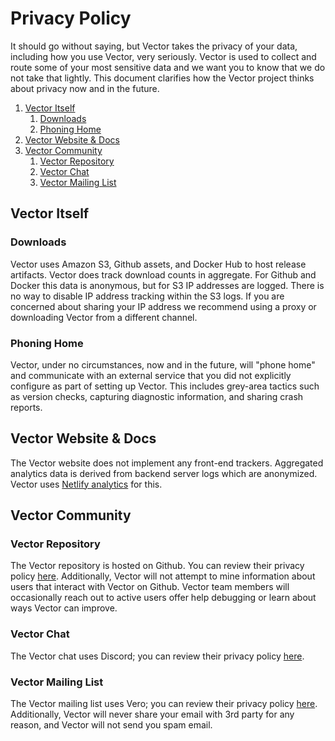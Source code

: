 # Privacy Policy

It should go without saying, but Vector takes the privacy of your data,
including how you use Vector, very seriously. Vector is used to collect and
route some of your most sensitive data and we want you to know that we do not
take that lightly. This document clarifies how the Vector project thinks about
privacy now and in the future.

<!-- MarkdownTOC autolink="true" style="ordered" indent="   " -->

1. [Vector Itself](#vector-itself)
   1. [Downloads](#downloads)
   1. [Phoning Home](#phoning-home)
1. [Vector Website & Docs](#vector-website--docs)
1. [Vector Community](#vector-community)
   1. [Vector Repository](#vector-repository)
   1. [Vector Chat](#vector-chat)
   1. [Vector Mailing List](#vector-mailing-list)

<!-- /MarkdownTOC -->

## Vector Itself

### Downloads

Vector uses Amazon S3, Github assets, and Docker Hub to host release artifacts.
Vector does track download counts in aggregate. For Github and Docker this data
is anonymous, but for S3 IP addresses are logged. There is no way to disable IP
address tracking within the S3 logs. If you are concerned about sharing your IP
address we recommend using a proxy or downloading Vector from a different
channel.

### Phoning Home

Vector, under no circumstances, now and in the future, will "phone home" and
communicate with an external service that you did not explicitly configure as
part of setting up Vector. This includes grey-area tactics such as version
checks, capturing diagnostic information, and sharing crash reports.

## Vector Website & Docs

The Vector website does not implement any front-end trackers. Aggregated
analytics data is derived from backend server logs which are anonymized.
Vector uses [Netlify analytics][netlify_analytics] for this.

## Vector Community

### Vector Repository

The Vector repository is hosted on Github. You can review their privacy policy
[here][github_pp]. Additionally, Vector will not attempt to mine information
about users that interact with Vector on Github. Vector team members will
occasionally reach out to active users offer help debugging or learn about
ways Vector can improve.

### Vector Chat

The Vector chat uses Discord; you can review their
privacy policy [here][discord_pp].

### Vector Mailing List

The Vector mailing list uses Vero; you can review their privacy policy
[here][vero_pp]. Additionally, Vector will never share your email with 3rd party
for any reason, and Vector will not send you spam email.

[github_pp]: https://help.github.com/en/github/site-policy/github-privacy-statement
[discord_pp]: https://discord.com/privacy/
[netlify_analytics]: https://www.netlify.com/products/analytics/
[vero_pp]: https://www.getvero.com/privacy/
